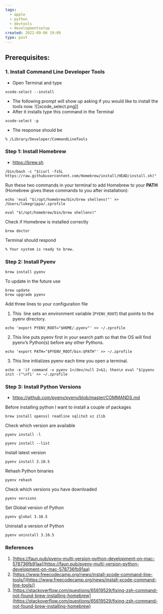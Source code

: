 ```yaml
---
tags:
  - apple
  - python
  - devtools
  - developmentsetup
created: 2022-09-06 19:09
type: post
---
```

## Prerequisites:

### 1. Install Command Line Developer Tools

- Open Terminal and type

```
xcode-select --install
```

- The following prompt will show up asking if you would like to install the tools now.
![[xcode_select.png]]
- After it installs type this command in the Terminal

```
xcode-select -p
```

- The response should be

```
% /Library/Developer/CommandLineTools
```




### Step 1: Install Homebrew
- https://brew.sh

``` 
/bin/bash -c "$(curl -fsSL https://raw.githubusercontent.com/Homebrew/install/HEAD/install.sh)"
```


Run these two commands in your terminal to add Homebrew to your **PATH** (Homebrew gives these commands to you after installation):

```
echo 'eval "$(/opt/homebrew/bin/brew shellenv)"' >> /Users/lukegrippa/.zprofile

eval "$(/opt/homebrew/bin/brew shellenv)"
```


Check if Homebrew is installed correctly

```
brew doctor
```


Terminal should respond

```
% Your system is ready to brew.
```




### Step 2: Install Pyenv

```
brew install pyenv
```


To update in the future use

```
brew update
brew upgrade pyenv
```


Add three lines to your configuration file

1. This  line sets an environment variable (`PYENV_ROOT`) that points to the pyenv directory.

```
echo 'export PYENV_ROOT="$HOME/.pyenv"' >> ~/.zprofile
```


2. This line puts pyenv first in your search path so that the OS will find pyenv’s Python(s) before any other Pythons.

```
echo 'export PATH="$PYENV_ROOT/bin:$PATH"' >> ~/.zprofile
```


3. This line initializes pyenv each time you open a terminal.

```
echo -e 'if command -v pyenv 1>/dev/null 2>&1; then\n eval "$(pyenv init -)"\nfi' >> ~/.zprofile
```




### Step 3: Install Python Versions
- https://github.com/pyenv/pyenv/blob/master/COMMANDS.md


Before installing python I want to install a couple of packages

```
brew install openssl readline sqlite3 xz zlib
```


Check which version are available

```
pyenv install -l

pyenv install --list
```


Install latest version

```
pyenv install 3.10.5
```


Rehash Python binaries

```
pyenv rehash
```


Check which versions you have downloaded

```
pyenv versions
```


Set Global version of Python

```
pyenv global 3.10.5
```


Uninstall a version of Python

```
pyenv uninstall 3.10.5
```



### References
1. [https://faun.pub/pyenv-multi-version-python-development-on-mac-578736fb91aa](https://faun.pub/pyenv-multi-version-python-development-on-mac-578736fb91aa)
2. [https://www.freecodecamp.org/news/install-xcode-command-line-tools/](https://www.freecodecamp.org/news/install-xcode-command-line-tools/)
3. [https://stackoverflow.com/questions/65619529/fixing-zsh-command-not-found-brew-installing-homebrew](https://stackoverflow.com/questions/65619529/fixing-zsh-command-not-found-brew-installing-homebrew)